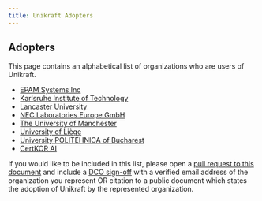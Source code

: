 ```yaml
---
title: Unikraft Adopters
---
```


## Adopters

This page contains an alphabetical list of organizations who are users of Unikraft.

* [EPAM Systems Inc](https://www.epam.com)
* [Karlsruhe Institute of Technology](https://kit.edu/)
* [Lancaster University](https://lancs.ac.uk)
* [NEC Laboratories Europe GmbH](https://neclab.eu)
* [The University of Manchester](https://www.manchester.ac.uk/)
* [University of Liège](https://www.uliege.be/)
* [University POLITEHNICA of Bucharest](https://upb.ro)
* [CertKOR AI](https://certkor.ai)

If you would like to be included in this list, please open a [pull request to this document](https://github.com/unikraft/unikraft/blob/staging/ADOPTERS.md) and include a [DCO sign-off](https://developercertificate.org/) with a verified email address of the organization you represent OR citation to a public document which states the adoption of Unikraft by the represented organization.

